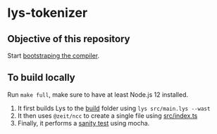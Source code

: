 # lys-tokenizer

## Objective of this repository

Start [bootstraping the compiler](https://en.wikipedia.org/wiki/Bootstrapping_(compilers)).

## To build locally

Run `make full`, make sure to have at least Node.js 12 installed.

1. It first builds Lys to the [build](build) folder using `lys src/main.lys --wast`
2. It then uses `@zeit/ncc` to create a single file using [src/index.ts](src/index.ts)
3. Finally, it performs a [sanity test](test.js) using mocha.
